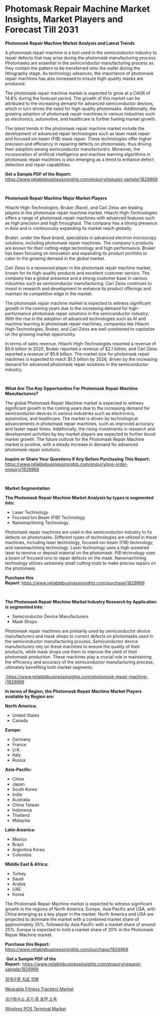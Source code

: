 <p><h1>Photomask Repair Machine Market Insights, Market Players and Forecast Till 2031</h1></p><p><strong>Photomask Repair Machine Market Analysis and Latest Trends</strong></p>
<p><p>A photomask repair machine is a tool used in the semiconductor industry to repair defects that may arise during the photomask manufacturing process. Photomasks are essential in the semiconductor manufacturing process as they contain the pattern to be transferred onto the wafer during the lithography stage. As technology advances, the importance of photomask repair machines has also increased to ensure high-quality masks are produced.</p><p>The photomask repair machine market is expected to grow at a CAGR of 14.8% during the forecast period. The growth of this market can be attributed to the increasing demand for advanced semiconductor devices, which in turn drives the need for high-quality photomasks. Additionally, the growing adoption of photomask repair machines in various industries such as electronics, automotive, and healthcare is further fueling market growth.</p><p>The latest trends in the photomask repair machine market include the development of advanced repair technologies such as laser mask repair and focused ion beam (FIB) mask repair. These technologies offer higher precision and efficiency in repairing defects on photomasks, thus driving their adoption among semiconductor manufacturers. Moreover, the incorporation of artificial intelligence and machine learning algorithms in photomask repair machines is also emerging as a trend to enhance defect detection and repair capabilities.</p></p>
<p><strong>Get a Sample PDF of the Report:&nbsp;</strong> <a href="https://www.reliablebusinessinsights.com/enquiry/request-sample/1829969">https://www.reliablebusinessinsights.com/enquiry/request-sample/1829969</a></p>
<p>&nbsp;</p>
<p><strong>Photomask Repair Machine Major Market Players</strong></p>
<p><p>Hitachi High-Technologies, Bruker (Rave), and Carl Zeiss are leading players in the photomask repair machine market. Hitachi High-Technologies offers a range of photomask repair machines with advanced features such as high precision and high throughput. The company has a strong presence in Asia and is continuously expanding its market reach globally. </p><p>Bruker, under the Rave brand, specializes in advanced electron microscopy solutions, including photomask repair machines. The company's products are known for their cutting-edge technology and high performance. Bruker has been focusing on innovation and expanding its product portfolio to cater to the growing demand in the global market.</p><p>Carl Zeiss is a renowned player in the photomask repair machine market, known for its high-quality products and excellent customer service. The company has a global presence and a strong customer base in various industries such as semiconductor manufacturing. Carl Zeiss continues to invest in research and development to enhance its product offerings and maintain its competitive edge in the market.</p><p>The photomask repair machine market is expected to witness significant growth in the coming years due to the increasing demand for high-performance photomask repair solutions in the semiconductor industry. With the rise in the adoption of advanced technologies such as AI and machine learning in photomask repair machines, companies like Hitachi High-Technologies, Bruker, and Carl Zeiss are well-positioned to capitalize on the growing market opportunity.</p><p>In terms of sales revenue, Hitachi High-Technologies reported a revenue of $5.6 billion in 2020, Bruker reported a revenue of $2.1 billion, and Carl Zeiss reported a revenue of $5.6 billion. The market size for photomask repair machines is expected to reach $1.5 billion by 2026, driven by the increasing demand for advanced photomask repair solutions in the semiconductor industry.</p></p>
<p>&nbsp;</p>
<p><strong>What Are The Key Opportunities For Photomask Repair Machine Manufacturers?</strong></p>
<p><p>The global Photomask Repair Machine market is expected to witness significant growth in the coming years due to the increasing demand for semiconductor devices in various industries such as electronics, automotive, and healthcare. The market is driven by technological advancements in photomask repair machines, such as improved accuracy and faster repair times. Additionally, the rising investments in research and development activities by key market players are expected to further boost market growth. The future outlook for the Photomask Repair Machine market is positive, with a steady increase in demand for advanced photomask repair solutions.</p></p>
<p><strong>Inquire or Share Your Questions If Any Before Purchasing This Report:</strong> <a href="https://www.reliablebusinessinsights.com/enquiry/pre-order-enquiry/1829969">https://www.reliablebusinessinsights.com/enquiry/pre-order-enquiry/1829969</a></p>
<p>&nbsp;</p>
<p><strong>Market Segmentation</strong></p>
<p><strong>The Photomask Repair Machine Market Analysis by types is segmented into:</strong></p>
<p><ul><li>Laser Technology</li><li>Focused Ion Beam (FIB) Technology</li><li>Nanomachining Technology</li></ul></p>
<p><p>Photomask repair machines are used in the semiconductor industry to fix defects on photomasks. Different types of technologies are utilized in these machines, including laser technology, focused ion beam (FIB) technology, and nanomachining technology. Laser technology uses a high-powered laser to remove or deposit material on the photomask. FIB technology uses a beam of focused ions to repair defects on the mask. Nanomachining technology utilizes extremely small cutting tools to make precise repairs on the photomask.</p></p>
<p><strong>Purchase this Report:&nbsp;</strong><a href="https://www.reliablebusinessinsights.com/purchase/1829969">https://www.reliablebusinessinsights.com/purchase/1829969</a></p>
<p>&nbsp;</p>
<p><strong>The Photomask Repair Machine Market Industry Research by Application is segmented into:</strong></p>
<p><ul><li>Semiconductor Device Manufacturers</li><li>Mask Shops</li></ul></p>
<p><p>Photomask repair machines are primarily used by semiconductor device manufacturers and mask shops to correct defects on photomasks used in the semiconductor manufacturing process. Semiconductor device manufacturers rely on these machines to ensure the quality of their products, while mask shops use them to improve the yield of their photomask production. These machines play a crucial role in maintaining the efficiency and accuracy of the semiconductor manufacturing process, ultimately benefiting both market segments.</p></p>
<p><a href="https://www.reliablebusinessinsights.com/photomask-repair-machine-r1829969">&nbsp;https://www.reliablebusinessinsights.com/photomask-repair-machine-r1829969</a></p>
<p><strong>In terms of Region, the Photomask Repair Machine Market Players available by Region are:</strong></p>
<p>
    <p> <strong> North America: </strong>
        <ul>
            <li>United States</li>
            <li>Canada</li>
        </ul>
        </p> 
    <p> <strong> Europe: </strong>
        <ul>
            <li>Germany</li>
            <li>France</li>
            <li>U.K.</li>
            <li>Italy</li>
            <li>Russia</li>
        </ul>
        </p> 
    <p> <strong> Asia-Pacific: </strong>
        <ul>
            <li>China</li>
            <li>Japan</li>
            <li>South Korea</li>
            <li>India</li>
            <li>Australia</li>
            <li>China Taiwan</li>
            <li>Indonesia</li>
            <li>Thailand</li>
            <li>Malaysia</li>
        </ul>
        </p> 
    <p> <strong> Latin America: </strong>
        <ul>
            <li>Mexico</li>
            <li>Brazil</li>
            <li>Argentina Korea</li>
            <li>Colombia</li>
        </ul>
        </p> 
    <p> <strong> Middle East & Africa: </strong>
        <ul>
            <li>Turkey</li>
            <li>Saudi</li>
            <li>Arabia</li>
            <li>UAE</li>
            <li>Korea</li>
        </ul>
    </p>
    </p>
<p><p>The Photomask Repair Machine market is expected to witness significant growth in the regions of North America, Europe, Asia Pacific and USA, with China emerging as a key player in the market. North America and USA are projected to dominate the market with a combined market share of approximately 35%, followed by Asia Pacific with a market share of around 25%. Europe is expected to hold a market share of 20% in the Photomask Repair Machine market.</p></p>
<p><strong>Purchase this Report: </strong><a href="https://www.reliablebusinessinsights.com/purchase/1829969">https://www.reliablebusinessinsights.com/purchase/1829969</a></p>
<p>&nbsp;<strong>Get a Sample PDF of the Report:&nbsp;&nbsp;</strong><a href="https://www.reliablebusinessinsights.com/enquiry/request-sample/1829969">https://www.reliablebusinessinsights.com/enquiry/request-sample/1829969</a></p>
<p><strong></strong></p>
<p><p><a href="https://github.com/nicholasellison0076890/Market-Research-Report-List-1/blob/main/4521062157832.md">점액균증 치료 약물</a></p><p><a href="https://github.com/lylyparadise/Market-Research-Report-List-3/blob/main/wearable-fitness-trackers-market.md">Wearable Fitness Trackers Market</a></p><p><a href="https://github.com/TobyKub4685/Market-Research-Report-List-2/blob/main/9549900157831.md">과산화수소 공기 중 표면 소독</a></p><p><a href="https://github.com/GroverBarry/Market-Research-Report-List-5/blob/main/wireless-pos-terminal-market.md">Wireless POS Terminal Market</a></p></p>